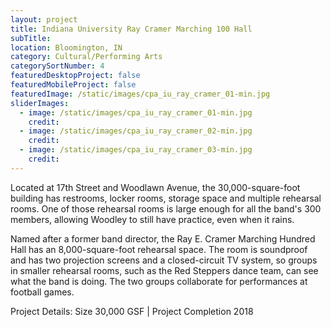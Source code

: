 ```yaml
---
layout: project
title: Indiana University Ray Cramer Marching 100 Hall
subTitle:
location: Bloomington, IN
category: Cultural/Performing Arts
categorySortNumber: 4
featuredDesktopProject: false
featuredMobileProject: false
featuredImage: /static/images/cpa_iu_ray_cramer_01-min.jpg
sliderImages:
  - image: /static/images/cpa_iu_ray_cramer_01-min.jpg
    credit:
  - image: /static/images/cpa_iu_ray_cramer_02-min.jpg
    credit:
  - image: /static/images/cpa_iu_ray_cramer_03-min.jpg
    credit:
---
```

Located at 17th Street and Woodlawn Avenue, the 30,000-square-foot building has restrooms, locker rooms, storage space and multiple rehearsal rooms. One of those rehearsal rooms is large enough for all the band's 300 members, allowing Woodley to still have practice, even when it rains.

Named after a former band director, the Ray E. Cramer Marching Hundred Hall has an 8,000-square-foot rehearsal space. The room is soundproof and has two projection screens and a closed-circuit TV system, so groups in smaller rehearsal rooms, such as the Red Steppers dance team, can see what the band is doing. The two groups collaborate for performances at football games.

Project Details:  Size 30,000 GSF | Project Completion 2018
































